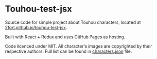 # Touhou-test-jsx

Source code for simple project about Touhou characters, located at [2fort.github.io/touhou-test-jsx](http://2fort.github.io/touhou-test-jsx).

Built with React + Redux and uses GitHub Pages as hosting.

Code licenced under MIT. All character's images are copyrighted by their respective authors.
Full list can be found in [characters.json](https://github.com/2fort/touhou-test-jsx/blob/master/src/json/characters.json) file.